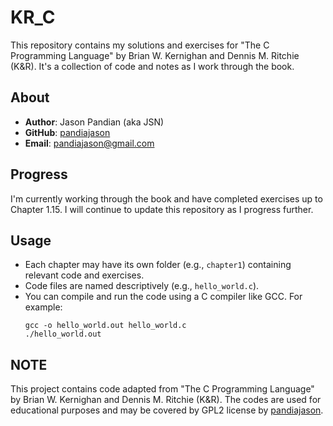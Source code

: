 # KR_C

This repository contains my solutions and exercises for "The C Programming Language" by Brian W. Kernighan and Dennis M. Ritchie (K&R). It's a collection of code and notes as I work through the book.

## About

- **Author**: Jason Pandian (aka JSN)
- **GitHub**: [pandiajason](https://github.com/pandiajason)
- **Email**: pandiajason@gmail.com

## Progress

I'm currently working through the book and have completed exercises up to Chapter 1.15. I will continue to update this repository as I progress further.

## Usage

- Each chapter may have its own folder (e.g., `chapter1`) containing relevant code and exercises.
- Code files are named descriptively (e.g., `hello_world.c`).
- You can compile and run the code using a C compiler like GCC. For example:
  ```shell
  gcc -o hello_world.out hello_world.c
  ./hello_world.out

## NOTE
This project contains code adapted from "The C Programming Language" by Brian W. Kernighan and Dennis M. Ritchie (K&R). The codes are used for educational purposes and may be covered by GPL2 license by [pandiajason](https://github.com/pandiajason).